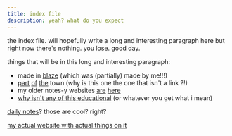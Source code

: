 ```yaml
---
title: index file
description: yeah? what do you expect
---
```


the index file. will hopefully write a long and interesting paragraph here but right now there's nothing. you lose. good day.  

things that will be in this long and interesting paragraph:
- made in [blaze](https://github.com/EddieTheEd/Blaze) (which was (partially) made by me!!!)
- [part](https://the.toomwn.xyz/) [of](https://page.toomwn.xyz/) [the](https://town.99000000.xyz/) town (why is this one the one that isn't a link ?!)
- my older notes-y websites [are](https://notmario.github.io/thenotes/) [here](https://notmario.github.io/randomstuff/)
- [why isn't any of this educational](whynotlearning.md) (or whatever you get what i mean)

[daily notes](daily.md)? those are cool? right?

[my actual website with actual things on it](https://notmario.github.io/)